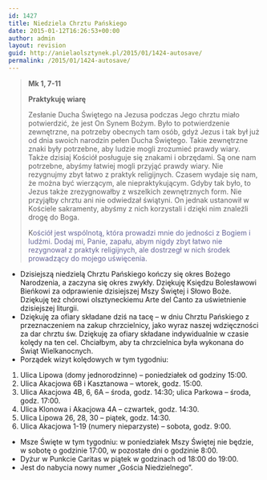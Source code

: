 ```yaml
---
id: 1427
title: Niedziela Chrztu Pańskiego
date: 2015-01-12T16:26:53+00:00
author: admin
layout: revision
guid: http://anielaolsztynek.pl/2015/01/1424-autosave/
permalink: /2015/01/1424-autosave/
---
```

> **Mk 1, 7-11**
> 
> **Praktykuję wiarę**
> 
> Zesłanie Ducha Świętego na Jezusa podczas Jego chrztu miało potwierdzić, że jest On Synem Bożym. Było to potwierdzenie zewnętrzne, na potrzeby obecnych tam osób, gdyż Jezus i tak był już od dnia swoich narodzin pełen Ducha Świętego. Takie zewnętrzne znaki były potrzebne, aby ludzie mogli zrozumieć prawdy wiary. Także dzisiaj Kościół posługuje się znakami i obrzędami. Są one nam potrzebne, abyśmy łatwiej mogli przyjąć prawdy wiary. Nie rezygnujmy zbyt łatwo z praktyk religijnych. Czasem wydaje się nam, że można być wierzącym, ale niepraktykującym. Gdyby tak było, to Jezus także zrezygnowałby z wszelkich zewnętrznych form. Nie przyjąłby chrztu ani nie odwiedzał świątyni. On jednak ustanowił w Kościele sakramenty, abyśmy z nich korzystali i dzięki nim znaleźli drogę do Boga.
> 
> K<span style="color: #666699;">ościół jest wspólnotą, która prowadzi mnie do jedności z Bogiem i ludźmi. Dodaj mi, Panie, zapału, abym nigdy zbyt łatwo nie rezygnował z praktyk religijnych, ale dostrzegł w nich środek prowadzący do mojego uświęcenia.</span>

  * Dzisiejszą niedzielą Chrztu Pańskiego kończy się okres Bożego Narodzenia, a zaczyna się okres zwykły. Dziękuję Księdzu Bolesławowi Bieńkowi za odprawienie dzisiejszej Mszy Świętej i Słowo Boże. Dziękuję też chórowi olsztyneckiemu Arte del Canto za uświetnienie dzisiejszej liturgii.
  * Dziękuję za ofiary składane dziś na tacę &#8211; w dniu Chrztu Pańskiego z przeznaczeniem na zakup chrzcielnicy, jako wyraz naszej wdzięczności za dar chrztu św. Dziękuję za ofiary składane indywidualnie w czasie kolędy na ten cel. Chciałbym, aby ta chrzcielnica była wykonana do Świąt Wielkanocnych.
  * Porządek wizyt kolędowych w tym tygodniu:

 <span style="font-size: 16px;"></span>

  1. Ulica Lipowa (domy jednorodzinne) &#8211; poniedziałek od godziny 15:00.
  2. Ulica Akacjowa 6B i Kasztanowa &#8211; wtorek, godz. 15:00.
  3. Ulica Akacjowa 4B, 6, 6A &#8211; środa, godz. 14:30; ulica Parkowa &#8211; środa, godz. 17:00.
  4. Ulica Klonowa i Akacjowa 4A &#8211; czwartek, godz. 14:30.
  5. Ulica Lipowa 26, 28, 30 &#8211; piątek, godz. 14:30.
  6. Ulica Akacjowa 1-19 (numery nieparzyste) &#8211; sobota, godz. 9:00.

  * Msze Święte w tym tygodniu: w poniedziałek Mszy Świętej nie będzie, w sobotę o godzinie 17:00, w pozostałe dni o godzinie 8:00.
  * Dyżur w Punkcie Caritas w piątek w godzinach od 18:00 do 19:00.
  * Jest do nabycia nowy numer &#8222;Gościa Niedzielnego&#8221;.